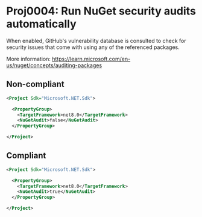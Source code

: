 # Proj0004: Run NuGet security audits automatically

When enabled, GitHub's vulnerability database is consulted to check for security
issues that come with using any of the referenced packages.

More information: https://learn.microsoft.com/en-us/nuget/concepts/auditing-packages

## Non-compliant
``` XML
<Project Sdk="Microsoft.NET.Sdk">

  <PropertyGroup>
    <TargetFramework>net8.0</TargetFramework>
	<NuGetAudit>false</NuGetAudit>
  </PropertyGroup>

</Project>
```

## Compliant
``` XML
<Project Sdk="Microsoft.NET.Sdk">

  <PropertyGroup>
    <TargetFramework>net8.0</TargetFramework>
    <NuGetAudit>true</NuGetAudit>
  </PropertyGroup>

</Project>
```
